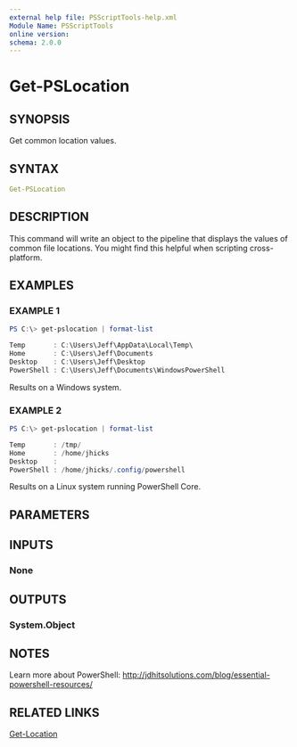 ```yaml
---
external help file: PSScriptTools-help.xml
Module Name: PSScriptTools
online version: 
schema: 2.0.0
---
```


# Get-PSLocation

## SYNOPSIS

Get common location values.

## SYNTAX

```yaml
Get-PSLocation
```

## DESCRIPTION

This command will write an object to the pipeline that displays the values of common file locations. You might find this helpful when scripting cross-platform.

## EXAMPLES

### EXAMPLE 1

```powershell
PS C:\> get-pslocation | format-list

Temp       : C:\Users\Jeff\AppData\Local\Temp\
Home       : C:\Users\Jeff\Documents
Desktop    : C:\Users\Jeff\Desktop
PowerShell : C:\Users\Jeff\Documents\WindowsPowerShell
```

Results on a Windows system.

### EXAMPLE 2

```powershell
PS C:\> get-pslocation | format-list

Temp       : /tmp/
Home       : /home/jhicks
Desktop    :
PowerShell : /home/jhicks/.config/powershell
```

Results on a Linux system running PowerShell Core.

## PARAMETERS

## INPUTS

### None

## OUTPUTS

### System.Object

## NOTES

Learn more about PowerShell: http://jdhitsolutions.com/blog/essential-powershell-resources/

## RELATED LINKS

[Get-Location]()
